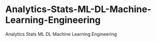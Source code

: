 # Analytics-Stats-ML-DL-Machine-Learning-Engineering
Analytics Stats ML DL Machine Learning Engineering
